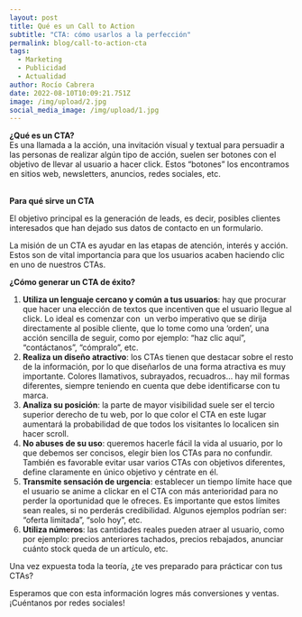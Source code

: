 ```yaml
---
layout: post
title: Qué es un Call to Action
subtitle: "CTA: cómo usarlos a la perfección"
permalink: blog/call-to-action-cta
tags:
  - Marketing
  - Publicidad
  - Actualidad
author: Rocío Cabrera
date: 2022-08-10T10:09:21.751Z
image: /img/upload/2.jpg
social_media_image: /img/upload/1.jpg
---
```

**¿Qué es un CTA?**\
Es una llamada a la acción, una invitación visual y textual para persuadir a las personas de realizar algún tipo de acción, suelen ser botones con el objetivo de llevar al usuario a hacer click. Estos “botones” los encontramos en sitios web, newsletters, anuncios, redes sociales, etc.



**\
Para qué sirve un CTA**

El objetivo principal es la generación de leads, es decir, posibles clientes interesados que han dejado sus datos de contacto en un formulario. 

La misión de un CTA es ayudar en las etapas de atención, interés y acción. Estos son de vital importancia para que los usuarios acaben haciendo clic en uno de nuestros CTAs.



**¿Cómo generar un CTA de éxito?**

1. **Utiliza un lenguaje cercano y común a tus usuarios**: hay que procurar que hacer una elección de textos que incentiven que el usuario llegue al click. Lo ideal es comenzar con  un verbo imperativo que se dirija directamente al posible cliente, que lo tome como una ‘orden’, una acción sencilla de seguir, como por ejemplo: “haz clic aquí”, “contáctanos”, “cómpralo”, etc. 
2. **Realiza un diseño atractivo**: los CTAs tienen que destacar sobre el resto de la información, por lo que diseñarlos de una forma atractiva es muy importante. Colores llamativos, subrayados, recuadros… hay mil formas diferentes, siempre teniendo en cuenta que debe identificarse con tu marca.
3. **Analiza su posición**: la parte de mayor visibilidad suele ser el tercio superior derecho de tu web, por lo que color el CTA en este lugar aumentará la probabilidad de que todos los visitantes lo localicen sin hacer scroll.
4. **No abuses de su uso**: queremos hacerle fácil la vida al usuario, por lo que debemos ser concisos, elegir bien los CTAs para no confundir. También es favorable evitar usar varios CTAs con objetivos diferentes, define claramente en único objetivo y céntrate en él. 
5. **Transmite sensación de urgencia**: establecer un tiempo límite hace que el usuario se anime a clickar en el CTA con más anterioridad para no perder la oportunidad que le ofreces. Es importante que estos límites sean reales, si no perderás credibilidad. Algunos ejemplos podrían ser: “oferta limitada”, “solo hoy”, etc.
6. **Utiliza números**: las cantidades reales pueden atraer al usuario, como por ejemplo: precios anteriores tachados, precios rebajados, anunciar cuánto stock queda de un artículo, etc. 



Una vez expuesta toda la teoría, ¿te ves preparado para prácticar con tus CTAs?

Esperamos que con esta información logres más conversiones y ventas. ¡Cuéntanos por redes sociales!